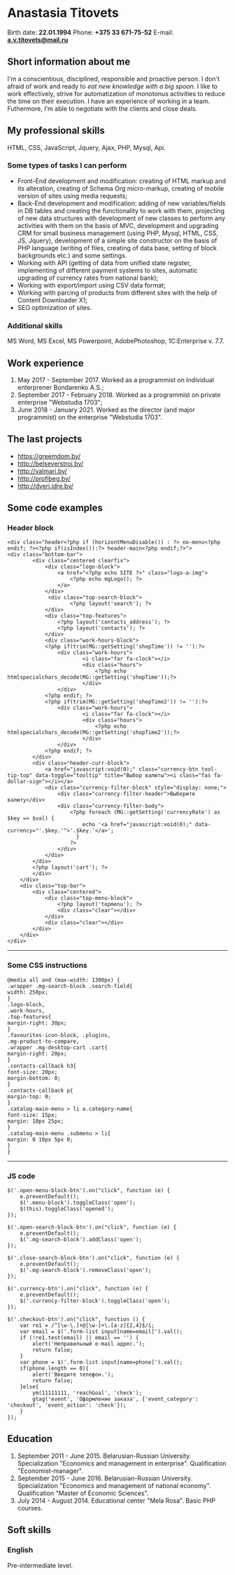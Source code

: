 # Anastasia Titovets

Birth date: **22.01.1994**
Phone: **+375 33 671-75-52**
E-mail: **a.v.titovets@mail.ru**

## Short information about me

I'm a сonscientious, disciplined, responsible and proactive person. I don't afraid of work and ready to *eat new knowledge with a big spoon*. I like to work effectively, strive for automatization of monotonus activities to reduce the time on their execution. I have an experience of working in a team. Futhermore, I'm able to negotiate with the clients and close deals.

## My professional skills

HTML, CSS, JavaScript, Jquery, Ajax, PHP, Mysql, Api.

### Some types of tasks I can perform

* Front-End development and modification: creating of HTML markup and its alteration, creating of Schema Org micro-markup, creating of mobile version of sites using media requests;
* Back-End development and modification: adding of new variables/fields in DB tables and creating the functionality to work with them, projecting of new data structures with development of new classes to perform any activities with them on the basis of MVC, development and upgrading CRM for small business management (using PHP, Mysql, HTML, CSS, JS, Jquery), development of a simple site constructor on the basis of PHP language (writing of files, creating of data base, setting of block backgrounds etc.) and some settings.
* Working with API (getting of data from unified state register, implementing of different payment systems to sites, automatic upgrading of currency rates from national bank);
* Working with export/import using CSV data format;
* Working with parcing of products from different sites with the help of Content Downloader X1;
* SEO optimization of sites.

### Additional skills

MS Word, MS Excel, MS Powerpoint, AdobePhotoshop, 1С:Enterprise v. 7.7.

## Work experience

1. May 2017 - September 2017. Worked as a programmist on Individual enterprener Bondarenko A.S.;
2. September 2017 - February 2018. Worked as a programmist on private enterprise "Webstudia 1703";
3. June 2018 - January 2021. Worked as the director (and major programmist) on the enterprise "Webstudia 1703".
## The last projects

* <https://greemdom.by/>
* <http://belseverstroj.by/>
* <http://valmari.by/>
* <http://profibeg.by/>
* <http://dveri.idre.by/>

## Some code examples

### Header block

    <div class="header<?php if (horizontMenuDisable()) : ?> no-menu<?php endif; ?><?php if(isIndex()):?> header-main<?php endif;?>">
	<div class="bottom-bar">
            <div class="centered clearfix"> 		
                <div class="logo-block">
					<a href="<?php echo SITE ?>" class="logo-a-img">
                        <?php echo mgLogo(); ?>
                    </a>
                </div>					
				 <div class="top-search-block">
						<?php layout('search'); ?>
				</div>				 				 
				<div class="top-features">               
                    <?php layout('contacts_address'); ?>    				              
                    <?php layout('contacts'); ?>                               				
                </div>
				<div class="work-hours-block">
				<?php if(trim(MG::getSetting('shopTime')) != ''):?>				
					<div class="work-hours">
							<i class="far fa-clock"></i>
							<div class="hours">
								<?php echo htmlspecialchars_decode(MG::getSetting('shopTime'));?>
							</div>
					</div>
				<?php endif; ?>	
				<?php if(trim(MG::getSetting('shopTime2')) != ''):?>				
					<div class="work-hours">
							<i class="far fa-clock"></i>
							<div class="hours">
								<?php echo htmlspecialchars_decode(MG::getSetting('shopTime2'));?>
							</div>
					</div>
				<?php endif; ?>				    				 
			</div>				
			<div class="header-curr-block">
				<a href="javascript:void(0);" class="currency-btn tool-tip-top" data-toggle="tooltip" title="Выбор валюты"><i class="fas fa-dollar-sign"></i></a>
				<div class="currency-filter-block" style="display: none;">
					<div class="currency-filter-header">Выберите валюту</div>
					<div class="currency-filter-body">
						<?php foreach (MG::getSetting('currencyRate') as $key => $val) {
							echo '<a href="javascript:void(0);" data-currency="'.$key.'">'.$key.'</a>';
						  }  
						?>
					</div>
				</div> 
			</div>			
			<?php layout('cart'); ?>		
            </div>
        </div>
        <div class="top-bar">
            <div class="centered">             				 
                <div class="top-menu-block">                  
                    <?php layout('topmenu'); ?>                   
                    <div class="clear"></div>
                </div>					
                <div class="clear"></div>
            </div>
        </div>     
    </div>
***
### Some CSS instructions

    @media all and (max-width: 1300px) {
    .wrapper .mg-search-block .search-field{
    width: 250px;
    }
    .logo-block,
    .work-hours,
    .top-features{
    margin-right: 30px;
    }
    .favourites-icon-block, .plugins,
    .mg-product-to-compare,
    .wrapper .mg-desktop-cart .cart{
	margin-right: 20px;
    }
    .contacts-callback h3{
    font-size: 20px;
    margin-bottom: 0;
    }
    .contacts-callback p{
    margin-top: 0;
    }
    .catalog-main-menu > li a.category-name{
    font-size: 15px;
    margin: 10px 25px;
    }
    .catalog-main-menu .submenu > li{
    margin: 0 10px 5px 0;
    }
    }
***
### JS code

    $('.open-menu-block-btn').on("click", function (e) {
        e.preventDefault();
        $('.menu-block').toggleClass('open');
        $(this).toggleClass('opened');
    });

    $('.open-search-block-btn').on("click", function (e) {
        e.preventDefault();
        $('.mg-search-block').addClass('open');
    });

    $('.close-search-block-btn').on("click", function (e) {
        e.preventDefault();
        $('.mg-search-block').removeClass('open');
    });

    $('.currency-btn').on("click", function (e) {
        e.preventDefault();
        $('.currency-filter-block').toggleClass('open');
    });

    $('.checkout-btn').on("click", function () {
        var re1 = /^[\w-\.]+@[\w-]+\.[a-z]{2,4}$/i;
        var email = $('.form-list input[name=email]').val();
        if (!re1.test(email) || email == '') {
            alert('Неправильный e-mail адрес.');
            return false;
        }
        var phone = $('.form-list input[name=phone]').val();
        if(phone.length == 0){
            alert('Введите телефон.');
            return false;
        }else{
            ym(11111111, 'reachGoal', 'check');
            gtag('event', 'Оформление заказа', {'event_category': 'checkout', 'event_action': 'check'});
        }
    });
 
## Education

1. September 2011 - June 2015. Belarusian-Russian University. Specialization "Economics and management in enterprise". Qualification "Economist-manager".
2. September 2015 - June 2016. Belarusian-Russian University. Specialization "Economics and management of national economy". Qualification "Master of Economic Sciences".
3. July 2014 - August 2014. Educational center "Mela Rosa". Basic PHP courses.

## Soft skills

### English

Pre-intermediate level.
